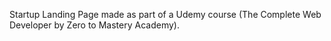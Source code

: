 Startup Landing Page made as part of a Udemy course (The Complete Web Developer by Zero to Mastery Academy).
